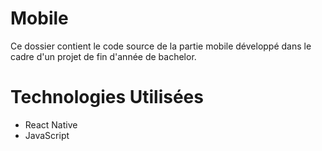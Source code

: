 # Mobile

Ce dossier contient le code source de la partie mobile développé dans le cadre d'un projet de fin d'année de bachelor.

# Technologies Utilisées
 - React Native
 - JavaScript
 